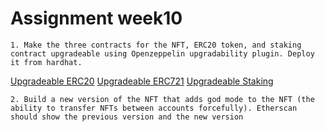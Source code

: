 # Assignment week10

    1. Make the three contracts for the NFT, ERC20 token, and staking contract upgradeable using Openzeppelin upgradability plugin. Deploy it from hardhat. 

[Upgradeable ERC20](./contracts/UpgradeableERC20.sol)
[Upgradeable ERC721](./contracts/UpgradeableNFT.sol)
[Upgradeable Staking](./contracts/UpgradeableStaking.sol)

    2. Build a new version of the NFT that adds god mode to the NFT (the ability to transfer NFTs between accounts forcefully). Etherscan should show the previous version and the new version